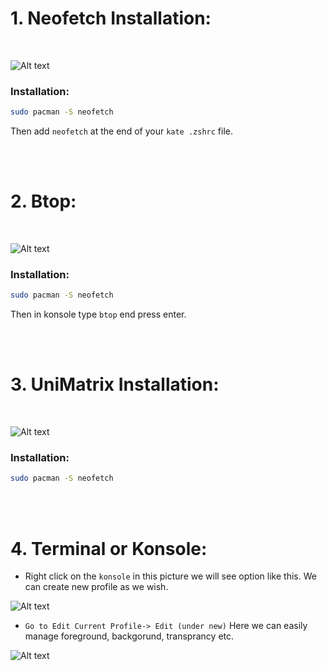 
# 1. Neofetch Installation:

<br>

![Alt text](/Arch_Linux/image/image.png)
<br>

### Installation:

```bash
sudo pacman -S neofetch

```
Then add `neofetch` at the end of your `kate .zshrc` file.

<br>
<br>

# 2. Btop: 

<br>

![Alt text](/Arch_Linux/image/image-1.png)
<br>

### Installation:

```bash
sudo pacman -S neofetch

```
Then in konsole type `btop` end press enter.


<br>
<br>

# 3. UniMatrix Installation: 

<br>

![Alt text](/Arch_Linux/image/image-2.png)
<br>
### Installation:

```bash
sudo pacman -S neofetch

```

<br>
<br>

# 4. Terminal or Konsole:

- Right click on the `konsole` in this picture we will see option like this. We can create new profile as we wish. 

![Alt text](/Arch_Linux/image/image-3.png)


- `Go to Edit Current Profile-> Edit (under new)` Here we can easily manage foreground, backgorund, transprancy etc.

![Alt text](/Arch_Linux/image/image-4.png)
